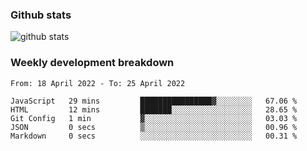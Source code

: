 ### Github stats

![github stats](http://github-readme-stats.vercel.app/api?username=wenwed&show_icons=true)

### Weekly development breakdown

<!--START_SECTION:waka-->

```text
From: 18 April 2022 - To: 25 April 2022

JavaScript   29 mins         ████████████████▓░░░░░░░░   67.06 %
HTML         12 mins         ███████░░░░░░░░░░░░░░░░░░   28.65 %
Git Config   1 min           ▓░░░░░░░░░░░░░░░░░░░░░░░░   03.03 %
JSON         0 secs          ▒░░░░░░░░░░░░░░░░░░░░░░░░   00.96 %
Markdown     0 secs          ░░░░░░░░░░░░░░░░░░░░░░░░░   00.31 %
```

<!--END_SECTION:waka-->


<!--
**wenwed/wenwed** is a ✨ _special_ ✨ repository because its `README.md` (this file) appears on your GitHub profile.

Here are some ideas to get you started:

- 🔭 I’m currently working on ...
- 🌱 I’m currently learning ...
- 👯 I’m looking to collaborate on ...
- 🤔 I’m looking for help with ...
- 💬 Ask me about ...
- 📫 How to reach me: ...
- 😄 Pronouns: ...
- ⚡ Fun fact: ...
-->
